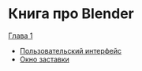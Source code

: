 # Книга про Blender

[Глава 1](parts/part01/)
 - [Пользовательский интерфейс](parts/part01/user_interface.md)
 - [Окно заставки](parts/part01/splash_screen.md)
